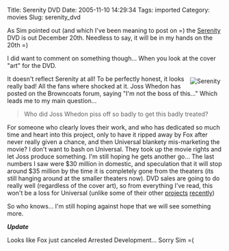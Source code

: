 Title: Serenity DVD
Date: 2005-11-10 14:29:34
Tags: imported
Category: movies
Slug: serenity_dvd

As Sim pointed out (and which I've been meaning to post on =) the <a href="http://www.amazon.com/gp/product/B000BW7QWW/103-3482693-3975003?v=glance&#038;n=130&#038;n=507846&#038;s=dvd&#038;v=glance">Serenity</a> DVD is out December 20th. Needless to say, it will be in my hands on the 20th =)

I did want to comment on something though...  When you look at the cover "art" for the DVD.
<div style="float: right; margin: 5px 5px 5px 5px;"><img src="http://images.amazon.com/images/P/B000BW7QWW.01._PE30_SCMZZZZZZZ_.jpg" alt="Serenity" /></div>  It doesn't reflect Serenity at all!  To be perfectly honest, it looks really bad!  All the fans where shocked at it.  Joss Whedon has posted on the Browncoats forum, saying "I'm not the boss of this..."  Which leads me to my main question...

<blockquote>Who did Joss Whedon piss off so badly to get this badly treated?</blockquote>

For someone who clearly loves their work, and who has dedicated so much time and heart into this project, only to have it ripped away by Fox after never really given a chance, and then Universal blankety mis-marketing the movie?  I don't want to bash on Universal.  They took up the movie rights and let Joss produce something.  I'm still hoping he gets another go...  The last numbers I saw were $30 million in domestic, and speculation that it will stop around $35 million by the time it is completely gone from the theaters (its still hanging around at the smaller theaters now).  DVD sales are going to do really well (regardless of the cover art), so from everything I've read, this won't be a loss for Universal (unlike some of their other <a href="http://www.imdb.com/title/tt0419706/">projects</a> <a href="http://www.imdb.com/title/tt0368709/">recently</a>)

So who knows... I'm still hoping against hope that we will see something more.

<em><strong>Update</strong></em>

Looks like Fox just canceled Arrested Development...  Sorry Sim =(

